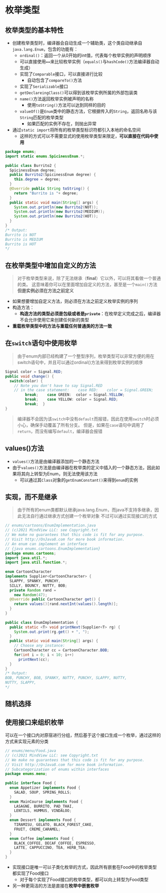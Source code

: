 # 枚举类型

## 枚举类型的基本特性
- 创建枚举类型时，编译器会自动生成一个辅助类，这个类自动继承自`java.lang.Enum`，包含的功能有：
	- `ordinal()`：返回一个从0开始的int值，代表每个枚举实例的声明顺序
	- 可以直接使用`==`来比较枚举实例（`equals()`与`hashCode()`方法编译器自动生成）
	- 实现了`Comparable`接口，可以直接进行比较
		- 自动包含了`compareTo()`方法
	- 实现了`Serializable`接口
	- `getDeclareingClass()`可以得到该枚举实例所属的外部包装类
	- `name()`方法返回枚举实例被声明的名称
		- 使用`toString()`方法可以达到同样的目的
	- `valueOf()`是`Enum`类中的静态方法，它根据传入的`String`，返回名称与该`String`匹配的枚举类型
		- 如果匹配的实例不存在，则抛出异常
- 通过`static import`将所有的枚举类型标识符都引入本地的命名空间
	- 这样的方式可以不需要显式的使用枚举类型来限定，**可以直接在代码中使用**
```java
package enums;  
import static enums.SpicinessEnum.*;  
  
public class Burrito2 {  
  SpicinessEnum degree;  
  public Burrito2(SpicinessEnum degree) {  
    this.degree = degree;  
  }  
  @Override public String toString() {  
    return "Burrito is "+ degree;  
  }  
  public static void main(String[] args) {  
    System.out.println(new Burrito2(NOT));  
    System.out.println(new Burrito2(MEDIUM));  
    System.out.println(new Burrito2(HOT));  
  }  
}  
/* Output:  
Burrito is NOT  
Burrito is MEDIUM  
Burrito is HOT  
*/
```
## 在枚举类型中增加自定义的方法
> 对于枚举类型来说，除了无法继承（**final**）它以外，可以将其看做一个普通的类。
> 这意味着你可以在里面增加自定义的方法，甚至是一个`main()`方法
> **但是实例必须在方法之前定义**
- 如果想要增加自定义方法，则必须在方法之前定义枚举实例的序列
- 构造方法：
	- **构造方法的类型必须是包级或者是`private`**：在枚举定义完成之后，编译器不会允许使用它来创建任何新的类型
- **重载枚举类型中的方法与重载任何普通类的方法一致**

## 在`switch`语句中使用枚举
> 由于enum内部已经构建了一个整型序列，枚举类型可以非常方便的用在switch语句中，并且可以通过ordinal()方法来得到枚举实例的顺序
```java
Signal color = Signal.RED;  
public void change() {  
  switch(color) {  
    // Note you don't have to say Signal.RED  
    // in the case statement:    case RED:    color = Signal.GREEN;  
		 break;    case GREEN:  color = Signal.YELLOW;  
		 break;    case YELLOW: color = Signal.RED;  
		 break;  }  
}
```
> 编译器不会因为该`switch`中没有`default`而报错，因此在使用`switch`时必须小心，确保手动覆盖了所有分支。
> 但是，如果在`case`语句中调用了`return`，而没有编写`default`，编译器会报错

## values()方法
- `values()`方法是由编译器添加的一个静态方法
- 由于`values()`方法是由编译器在枚举类的定义中插入的一个静态方法，因此如果将其向上转型为Enum，则无法使用该方法
	- 可以通过其`Class`对象的`getEnumConstant()`来得到`enum`的实例

## 实现，而不是继承
>由于所有的enum类都默认继承java.lang.Enum，而java不支持多继承，因此无法自行通过继承方式创建一个枚举对象
>不过可以通过实现接口的方式
```java
// enums/cartoons/EnumImplementation.java  
// (c)2021 MindView LLC: see Copyright.txt  
// We make no guarantees that this code is fit for any purpose.  
// Visit http://OnJava8.com for more book information.  
// An enum can implement an interface  
// {java enums.cartoons.EnumImplementation}  
package enums.cartoons;  
import java.util.*;  
import java.util.function.*;  
  
enum CartoonCharacter  
implements Supplier<CartoonCharacter> {  
  SLAPPY, SPANKY, PUNCHY,  
  SILLY, BOUNCY, NUTTY, BOB;  
  private Random rand =  
    new Random(47);  
  @Override public CartoonCharacter get() {  
    return values()[rand.nextInt(values().length)];  
  }  
}  
  
public class EnumImplementation {  
  public static <T> void printNext(Supplier<T> rg) {  
    System.out.print(rg.get() + ", ");  
  }  
  public static void main(String[] args) {  
    // Choose any instance:  
    CartoonCharacter cc = CartoonCharacter.BOB;  
    for(int i = 0; i < 10; i++)  
      printNext(cc);  
  }  
}  
/* Output:  
BOB, PUNCHY, BOB, SPANKY, NUTTY, PUNCHY, SLAPPY, NUTTY,  
NUTTY, SLAPPY,  
*/
```

## 随机选择

## 使用接口来组织枚举
可以在一个接口内对原宿进行分组，然后基于这个接口生成一个枚举，通过这样的方式来实现元素的分类
```java
// enums/menu/Food.java  
// (c)2021 MindView LLC: see Copyright.txt  
// We make no guarantees that this code is fit for any purpose.  
// Visit http://OnJava8.com for more book information.  
// Subcategorization of enums within interfaces  
package enums.menu;  
  
public interface Food {  
  enum Appetizer implements Food {  
    SALAD, SOUP, SPRING_ROLLS;  
  }  
  enum MainCourse implements Food {  
    LASAGNE, BURRITO, PAD_THAI,  
    LENTILS, HUMMUS, VINDALOO;  
  }  
  enum Dessert implements Food {  
    TIRAMISU, GELATO, BLACK_FOREST_CAKE,  
    FRUIT, CREME_CARAMEL;  
  }  
  enum Coffee implements Food {  
    BLACK_COFFEE, DECAF_COFFEE, ESPRESSO,  
    LATTE, CAPPUCCINO, TEA, HERB_TEA;  
  }  
}
```
- 实现接口是唯一可以子类化枚举的方式，因此所有嵌套在Food中的枚举类型都实现了Food接口
	- 对于每个实现了Food接口的枚举类型，都可以向上转型为Food类型
- 另一种更简洁的方法是直接在**枚举中嵌套枚举**
